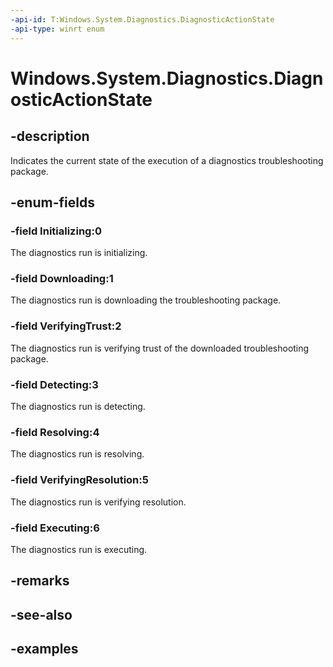 ```yaml
---
-api-id: T:Windows.System.Diagnostics.DiagnosticActionState
-api-type: winrt enum
---
```


<!-- Enumeration syntax.
public enum DiagnosticActionState : int 
-->

# Windows.System.Diagnostics.DiagnosticActionState


## -description

Indicates the current state of the execution of a diagnostics troubleshooting package.

## -enum-fields

### -field Initializing:0

The diagnostics run is initializing.

### -field Downloading:1

The diagnostics run is downloading the troubleshooting package.

### -field VerifyingTrust:2

The diagnostics run is verifying trust of the downloaded troubleshooting package.

### -field Detecting:3

The diagnostics run is detecting.

### -field Resolving:4

The diagnostics run is resolving.

### -field VerifyingResolution:5

The diagnostics run is verifying resolution.

### -field Executing:6

The diagnostics run is executing.

## -remarks

## -see-also

## -examples

